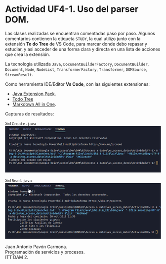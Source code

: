 # Actividad UF4-1. Uso del parser DOM. 
Las clases realizadas se encuentran comentadas paso por paso. Algunos comentarios contienen la etiqueta `STUDY`, la cual utilizo junto con la extensión **To do Tree** de VS Code, para marcar donde debo repasar y estudiar, y asi acceder de una forma clara y directa en una lista de acciones que crea la extensión.

La tecnología utilizada `Java`, `DocumentBuilderFactory`, `DocumentBuilder`, `Document`, `Node`, `NodeList`, `TransformerFactory`, `Transformer`, `DOMSource`, `StreamResult`.

Como herramienta IDE/Editor **Vs Code**, con las siguientes extensiones:
- [Java Extension Pack](https://marketplace.visualstudio.com/items?itemName=vscjava.vscode-java-pack).
- [Todo Tree](https://marketplace.visualstudio.com/items?itemName=Gruntfuggly.todo-tree)
- [Markdown All in One](https://marketplace.visualstudio.com/items?itemName=yzhang.markdown-all-in-one).

Capturas de resultados:

`XmlCreate.java`
![](img/img001.png)

`XmlRead.java`
![](img/img002.png)




Juan Antonio Pavón Carmona.  
Programación de servicios y procesos.  
ITT DAM 2.
